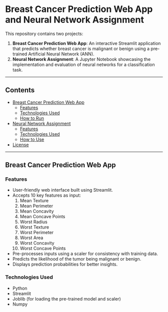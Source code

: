 # Breast Cancer Prediction Web App and Neural Network Assignment

This repository contains two projects:

1. **Breast Cancer Prediction Web App**: An interactive Streamlit application that predicts whether breast cancer is malignant or benign using a pre-trained Artificial Neural Network (ANN).
2. **Neural Network Assignment**: A Jupyter Notebook showcasing the implementation and evaluation of neural networks for a classification task.

---

## Contents

- [Breast Cancer Prediction Web App](#breast-cancer-prediction-web-app)
  - [Features](#features)
  - [Technologies Used](#technologies-used)
  - [How to Run](#how-to-run)
- [Neural Network Assignment](#neural-network-assignment)
  - [Features](#features-1)
  - [Technologies Used](#technologies-used-1)
  - [How to Use](#how-to-use)
- [License](#license)

---

## Breast Cancer Prediction Web App

### Features

- User-friendly web interface built using Streamlit.
- Accepts 10 key features as input:
  1. Mean Texture
  2. Mean Perimeter
  3. Mean Concavity
  4. Mean Concave Points
  5. Worst Radius
  6. Worst Texture
  7. Worst Perimeter
  8. Worst Area
  9. Worst Concavity
  10. Worst Concave Points
- Pre-processes inputs using a scaler for consistency with training data.
- Predicts the likelihood of the tumor being malignant or benign.
- Displays prediction probabilities for better insights.

### Technologies Used

- Python
- Streamlit
- Joblib (for loading the pre-trained model and scaler)
- Numpy

